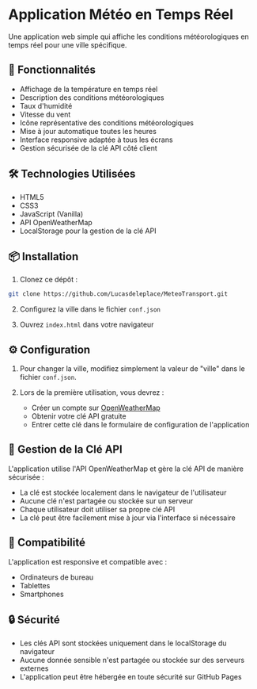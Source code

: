# Application Météo en Temps Réel

Une application web simple qui affiche les conditions météorologiques en temps réel pour une ville spécifique.

## 🌟 Fonctionnalités

- Affichage de la température en temps réel
- Description des conditions météorologiques
- Taux d'humidité
- Vitesse du vent
- Icône représentative des conditions météorologiques
- Mise à jour automatique toutes les heures
- Interface responsive adaptée à tous les écrans
- Gestion sécurisée de la clé API côté client

## 🛠️ Technologies Utilisées

- HTML5
- CSS3
- JavaScript (Vanilla)
- API OpenWeatherMap
- LocalStorage pour la gestion de la clé API

## 📦 Installation

1. Clonez ce dépôt :

```bash
git clone https://github.com/Lucasdeleplace/MeteoTransport.git
```
2. Configurez la ville dans le fichier `conf.json`

3. Ouvrez `index.html` dans votre navigateur

## ⚙️ Configuration

1. Pour changer la ville, modifiez simplement la valeur de "ville" dans le fichier `conf.json`.

2. Lors de la première utilisation, vous devrez :
   - Créer un compte sur [OpenWeatherMap](https://openweathermap.org/)
   - Obtenir votre clé API gratuite
   - Entrer cette clé dans le formulaire de configuration de l'application

## 🔑 Gestion de la Clé API

L'application utilise l'API OpenWeatherMap et gère la clé API de manière sécurisée :

- La clé est stockée localement dans le navigateur de l'utilisateur
- Aucune clé n'est partagée ou stockée sur un serveur
- Chaque utilisateur doit utiliser sa propre clé API
- La clé peut être facilement mise à jour via l'interface si nécessaire

## 📱 Compatibilité

L'application est responsive et compatible avec :

- Ordinateurs de bureau
- Tablettes
- Smartphones

## 🔒 Sécurité

- Les clés API sont stockées uniquement dans le localStorage du navigateur
- Aucune donnée sensible n'est partagée ou stockée sur des serveurs externes
- L'application peut être hébergée en toute sécurité sur GitHub Pages

